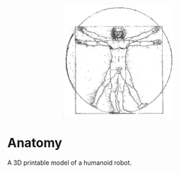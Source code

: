 <p align="center">
  <img width="250" height="250" src="https://github.com/jgphilpott/anatomy/blob/master/icon.jpg">
</p>

# Anatomy

A 3D printable model of a humanoid robot.
